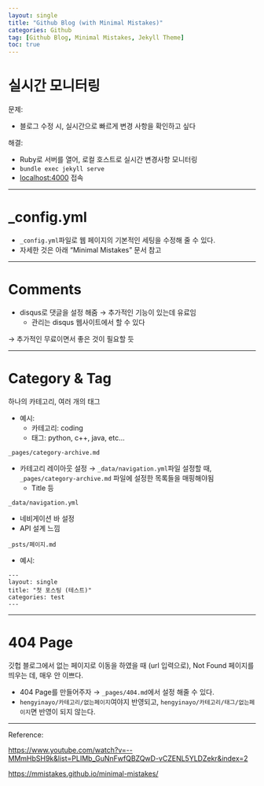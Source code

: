 ```yaml
---
layout: single
title: "Github Blog (with Minimal Mistakes)"
categories: Github
tag: [Github Blog, Minimal Mistakes, Jekyll Theme]
toc: true
---
```


# 실시간 모니터링

문제: 

- 블로그 수정 시, 실시간으로 빠르게 변경 사항을 확인하고 싶다

해결:

- Ruby로 서버를 열어, 로컬 호스트로 실시간 변경사항 모니터링
- `bundle exec jekyll serve`
- [localhost:4000](http://localhost:4000) 접속

---

# _config.yml

- `_config.yml`파일로 웹 페이지의 기본적인 세팅을 수정해 줄 수 있다.
- 자세한 것은 아래 “Minimal Mistakes” 문서 참고

---

# Comments

- disqus로 댓글을 설정 해줌 → 추가적인 기능이 있는데 유료임
    - 관리는 disqus 웹사이트에서 할 수 있다

→ 추가적인 무료이면서 좋은 것이 필요할 듯

---
# Category & Tag

하나의 카테고리, 여러 개의 태그

- 예시:
    - 카테고리: coding
    - 태그: python, c++, java, etc…

`_pages/category-archive.md`

- 카테고리 레이아웃 설정 → `_data/navigation.yml`파일 설정할 때, `_pages/category-archive.md` 파일에 설정한 목록들을 매핑해야됨
    - Title 등

`_data/navigation.yml`

- 네비게이션 바 설정
- API 설계 느낌

`_psts/페이지.md`

- 예시:

```
---
layout: single
title: "첫 포스팅 (테스트)"
categories: test
---
```
---

# 404 Page
깃헙 블로그에서 없는 페이지로 이동을 하였을 때 (url 입력으로), Not Found 페이지를 띄우는 데, 매우 안 이쁘다.
- 404 Page를 만들어주자 $\rightarrow$ `_pages/404.md`에서 설정 해줄 수 있다.
- `hengyinayo/카테고리/없는페이지`여야지 반영되고, `hengyinayo/카테고리/태그/없는페이지`면 반영이 되지 않는다.

---
Reference:

https://www.youtube.com/watch?v=--MMmHbSH9k&list=PLIMb_GuNnFwfQBZQwD-vCZENL5YLDZekr&index=2

https://mmistakes.github.io/minimal-mistakes/